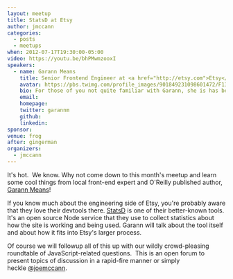 ```yaml
---
layout: meetup
title: StatsD at Etsy
author: jmccann
categories:
  - posts
  - meetups
when: 2012-07-17T19:30:00-05:00
video: https://youtu.be/bhPMwmzooxI
speakers:
  - name: Garann Means
    title: Senior Frontend Engineer at <a href="http://etsy.com">Etsy</a>
    avatar: https://pbs.twimg.com/profile_images/901849231098601472/F13h9cit_400x400.jpg
    bio: For those of you not quite familiar with Garann, she is has been building websites since 1996, and using JavaScript for most of that time (though not always for things that she's now proud of). Garann has spoken at a number of tech conferences and <a href="http://shop.oreilly.com/product/0636920023258.do">wrote a book on Node.js</a>.
    email:
    homepage:
    twitter: garannm
    github:
    linkedin:
sponsor:
venue: frog
after: gingerman
organizers:
  - jmccann
---
```


It's hot.  We know. Why not come down to this month's meetup and learn some cool things from local front-end expert and O'Reilly published author, [Garann Means][1]!

If you know much about the engineering side of Etsy, you're probably aware that they love their devtools there. [StatsD][4] is one of their better-known tools. It's an open source Node service that they use to collect statistics about how the site is working and being used. Garann will talk about the tool itself and about how it fits into Etsy's larger process.

Of course we will followup all of this up with our wildly crowd-pleasing roundtable of JavaScript-related questions.  This is an open forum to present topics of discussion in a rapid-fire manner or simply heckle [@joemccann][5].

[1]: http://twitter.com/garannm
[4]: https://github.com/etsy/statsd
[5]: http://twitter.com/joemccann
